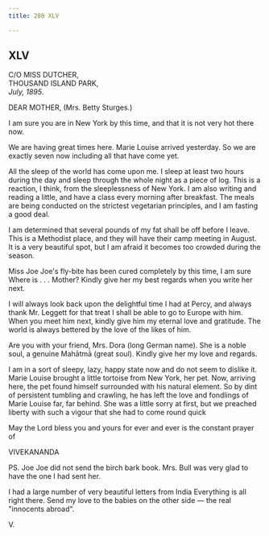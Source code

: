 ```yaml
---
title: 280 XLV

---
```

  



## XLV

C/O MISS DUTCHER,  
THOUSAND ISLAND PARK,  
*July, 1895*.

DEAR MOTHER, (Mrs. Betty Sturges.)

I am sure you are in New York by this time, and that it is not very hot
there now.

We are having great times here. Marie Louise arrived yesterday. So we
are exactly seven now including all that have come yet.

All the sleep of the world has come upon me. I sleep at least two hours
during the day and sleep through the whole night as a piece of log. This
is a reaction, I think, from the sleeplessness of New York. I am also
writing and reading a little, and have a class every morning after
breakfast. The meals are being conducted on the strictest vegetarian
principles, and I am fasting a good deal.

I am determined that several pounds of my fat shall be off before I
leave. This is a Methodist place, and they will have their camp meeting
in August. It is a very beautiful spot, but I am afraid it becomes too
crowded during the season.

Miss Joe Joe's fly-bite has been cured completely by this time, I am
sure Where is . . . Mother? Kindly give her my best regards when you
write her next.

I will always look back upon the delightful time I had at Percy, and
always thank Mr. Leggett for that treat I shall be able to go to Europe
with him. When you meet him next, kindly give him my eternal love and
gratitude. The world is always bettered by the love of the likes of him.

Are you with your friend, Mrs. Dora (long German name). She is a noble
soul, a genuine Mahātmā (great soul). Kindly give her my love and
regards.

I am in a sort of sleepy, lazy, happy state now and do not seem to
dislike it. Marie Louise brought a little tortoise from New York, her
pet. Now, arriving here, the pet found himself surrounded with his
natural element. So by dint of persistent tumbling and crawling, he has
left the love and fondlings of Marie Louise far, far behind. She was a
little sorry at first, but we preached liberty with such a vigour that
she had to come round quick

May the Lord bless you and yours for ever and ever is the constant
prayer of

VIVEKANANDA

PS. Joe Joe did not send the birch bark book. Mrs. Bull was very glad to
have the one I had sent her.

I had a large number of very beautiful letters from India Everything is
all right there. Send my love to the babies on the other side — the real
"innocents abroad".

V.
